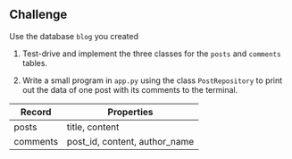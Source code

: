 ## Challenge

Use the database `blog` you created

1. Test-drive and implement the three classes for the `posts` and `comments`
   tables.

2. Write a small program in `app.py` using the class `PostRepository` to print
   out the data of one post with its comments to the terminal.


| Record                | Properties                    |
| --------------------- | ----------------------------- |
| posts                 | title, content                |
| comments              | post_id, content, author_name |